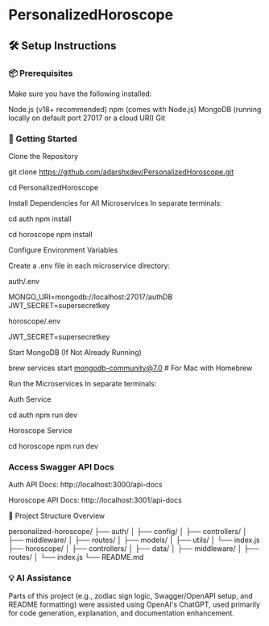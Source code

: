 # PersonalizedHoroscope

## 🛠️ Setup Instructions

### 📦 Prerequisites

Make sure you have the following installed:

Node.js (v18+ recommended)
npm (comes with Node.js)
MongoDB (running locally on default port 27017 or a cloud URI)
Git

### 🚀 Getting Started

Clone the Repository

git clone https://github.com/adarshxdev/PersonalizedHoroscope.git

cd PersonalizedHoroscope

Install Dependencies for All Microservices
In separate terminals:

cd auth
npm install

cd horoscope
npm install

Configure Environment Variables

Create a .env file in each microservice directory:

auth/.env

MONGO_URI=mongodb://localhost:27017/authDB
JWT_SECRET=supersecretkey

horoscope/.env

JWT_SECRET=supersecretkey

Start MongoDB (If Not Already Running)

brew services start mongodb-community@7.0   # For Mac with Homebrew

Run the Microservices
In separate terminals:

Auth Service

cd auth
npm run dev

Horoscope Service

cd horoscope
npm run dev

### Access Swagger API Docs

Auth API Docs: http://localhost:3000/api-docs

Horoscope API Docs: http://localhost:3001/api-docs

📁 Project Structure Overview

personalized-horoscope/
├── auth/
│   ├── config/
│   ├── controllers/
│   ├── middleware/
│   ├── routes/
│   ├── models/
│   ├── utils/
│   └── index.js
├── horoscope/
│   ├── controllers/
│   ├── data/
│   ├── middleware/
│   ├── routes/
│   └── index.js
└── README.md

### 💡 AI Assistance
Parts of this project (e.g., zodiac sign logic, Swagger/OpenAPI setup, and README formatting) were assisted using OpenAI's ChatGPT, used primarily for code generation, explanation, and documentation enhancement.

